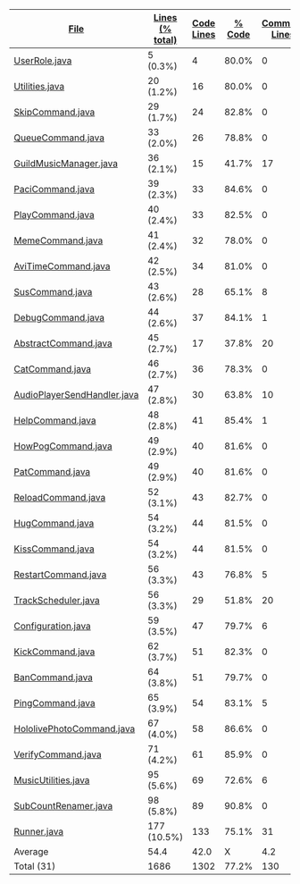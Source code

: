 
|[File](https://github.com/Smaltin/AvilonSubBot/tree/development/statistics%2Ftotal%2Fname_ascending.md%2F)|[Lines (% total)](https://github.com/Smaltin/AvilonSubBot/tree/development/statistics%2Ftotal%2Flines_descending.md%2F)|[Code Lines](https://github.com/Smaltin/AvilonSubBot/tree/development/statistics%2Ftotal%2Fcode_descending.md%2F)|[% Code](https://github.com/Smaltin/AvilonSubBot/tree/development/statistics%2Ftotal%2Fproportion_code_descending.md%2F)|[Comment Lines](https://github.com/Smaltin/AvilonSubBot/tree/development/statistics%2Ftotal%2Fcomments_descending.md%2F)|[% Comment](https://github.com/Smaltin/AvilonSubBot/tree/development/statistics%2Ftotal%2Fproportion_comments_descending.md%2F)|[Blank Lines](https://github.com/Smaltin/AvilonSubBot/tree/development/statistics%2Ftotal%2Fblanks_descending.md%2F)|[% Blank](https://github.com/Smaltin/AvilonSubBot/tree/development/statistics%2Ftotal%2Fproportion_blanks_descending.md%2F)|
| --- | --- | --- | --- | --- | --- | --- | --- |
|[UserRole.java](https://github.com/Smaltin/AvilonSubBot/tree/development/src%2Fmain%2Fjava%2Fio%2Fgithub%2FSmaltin%2FAvilonSubBot%2FUserRole.java)|5 (0.3%)|4|80.0%|0|0.0%|1|20.0%|
|[Utilities.java](https://github.com/Smaltin/AvilonSubBot/tree/development/src%2Fmain%2Fjava%2Fio%2Fgithub%2FSmaltin%2FAvilonSubBot%2FUtilities.java)|20 (1.2%)|16|80.0%|0|0.0%|4|20.0%|
|[SkipCommand.java](https://github.com/Smaltin/AvilonSubBot/tree/development/src%2Fmain%2Fjava%2Fio%2Fgithub%2FSmaltin%2FAvilonSubBot%2FCommands%2FMusic%2FSkipCommand.java)|29 (1.7%)|24|82.8%|0|0.0%|5|17.2%|
|[QueueCommand.java](https://github.com/Smaltin/AvilonSubBot/tree/development/src%2Fmain%2Fjava%2Fio%2Fgithub%2FSmaltin%2FAvilonSubBot%2FCommands%2FMusic%2FQueueCommand.java)|33 (2.0%)|26|78.8%|0|0.0%|7|21.2%|
|[GuildMusicManager.java](https://github.com/Smaltin/AvilonSubBot/tree/development/src%2Fmain%2Fjava%2Fio%2Fgithub%2FSmaltin%2FAvilonSubBot%2FMusicUtilities%2FGuildMusicManager.java)|36 (2.1%)|15|41.7%|17|47.2%|4|11.1%|
|[PaciCommand.java](https://github.com/Smaltin/AvilonSubBot/tree/development/src%2Fmain%2Fjava%2Fio%2Fgithub%2FSmaltin%2FAvilonSubBot%2FCommands%2FPaciCommand.java)|39 (2.3%)|33|84.6%|0|0.0%|6|15.4%|
|[PlayCommand.java](https://github.com/Smaltin/AvilonSubBot/tree/development/src%2Fmain%2Fjava%2Fio%2Fgithub%2FSmaltin%2FAvilonSubBot%2FCommands%2FMusic%2FPlayCommand.java)|40 (2.4%)|33|82.5%|0|0.0%|7|17.5%|
|[MemeCommand.java](https://github.com/Smaltin/AvilonSubBot/tree/development/src%2Fmain%2Fjava%2Fio%2Fgithub%2FSmaltin%2FAvilonSubBot%2FCommands%2FMemeCommand.java)|41 (2.4%)|32|78.0%|0|0.0%|9|22.0%|
|[AviTimeCommand.java](https://github.com/Smaltin/AvilonSubBot/tree/development/src%2Fmain%2Fjava%2Fio%2Fgithub%2FSmaltin%2FAvilonSubBot%2FCommands%2FAviTimeCommand.java)|42 (2.5%)|34|81.0%|0|0.0%|8|19.0%|
|[SusCommand.java](https://github.com/Smaltin/AvilonSubBot/tree/development/src%2Fmain%2Fjava%2Fio%2Fgithub%2FSmaltin%2FAvilonSubBot%2FCommands%2FSusCommand.java)|43 (2.6%)|28|65.1%|8|18.6%|7|16.3%|
|[DebugCommand.java](https://github.com/Smaltin/AvilonSubBot/tree/development/src%2Fmain%2Fjava%2Fio%2Fgithub%2FSmaltin%2FAvilonSubBot%2FCommands%2FDebugCommand.java)|44 (2.6%)|37|84.1%|1|2.3%|6|13.6%|
|[AbstractCommand.java](https://github.com/Smaltin/AvilonSubBot/tree/development/src%2Fmain%2Fjava%2Fio%2Fgithub%2FSmaltin%2FAvilonSubBot%2FCommands%2FAbstractCommand.java)|45 (2.7%)|17|37.8%|20|44.4%|8|17.8%|
|[CatCommand.java](https://github.com/Smaltin/AvilonSubBot/tree/development/src%2Fmain%2Fjava%2Fio%2Fgithub%2FSmaltin%2FAvilonSubBot%2FCommands%2FCatCommand.java)|46 (2.7%)|36|78.3%|0|0.0%|10|21.7%|
|[AudioPlayerSendHandler.java](https://github.com/Smaltin/AvilonSubBot/tree/development/src%2Fmain%2Fjava%2Fio%2Fgithub%2FSmaltin%2FAvilonSubBot%2FMusicUtilities%2FAudioPlayerSendHandler.java)|47 (2.8%)|30|63.8%|10|21.3%|7|14.9%|
|[HelpCommand.java](https://github.com/Smaltin/AvilonSubBot/tree/development/src%2Fmain%2Fjava%2Fio%2Fgithub%2FSmaltin%2FAvilonSubBot%2FCommands%2FHelpCommand.java)|48 (2.8%)|41|85.4%|1|2.1%|6|12.5%|
|[HowPogCommand.java](https://github.com/Smaltin/AvilonSubBot/tree/development/src%2Fmain%2Fjava%2Fio%2Fgithub%2FSmaltin%2FAvilonSubBot%2FCommands%2FHowPogCommand.java)|49 (2.9%)|40|81.6%|0|0.0%|9|18.4%|
|[PatCommand.java](https://github.com/Smaltin/AvilonSubBot/tree/development/src%2Fmain%2Fjava%2Fio%2Fgithub%2FSmaltin%2FAvilonSubBot%2FCommands%2FPatCommand.java)|49 (2.9%)|40|81.6%|0|0.0%|9|18.4%|
|[ReloadCommand.java](https://github.com/Smaltin/AvilonSubBot/tree/development/src%2Fmain%2Fjava%2Fio%2Fgithub%2FSmaltin%2FAvilonSubBot%2FCommands%2FAdministration%2FReloadCommand.java)|52 (3.1%)|43|82.7%|0|0.0%|9|17.3%|
|[HugCommand.java](https://github.com/Smaltin/AvilonSubBot/tree/development/src%2Fmain%2Fjava%2Fio%2Fgithub%2FSmaltin%2FAvilonSubBot%2FCommands%2FHugCommand.java)|54 (3.2%)|44|81.5%|0|0.0%|10|18.5%|
|[KissCommand.java](https://github.com/Smaltin/AvilonSubBot/tree/development/src%2Fmain%2Fjava%2Fio%2Fgithub%2FSmaltin%2FAvilonSubBot%2FCommands%2FKissCommand.java)|54 (3.2%)|44|81.5%|0|0.0%|10|18.5%|
|[RestartCommand.java](https://github.com/Smaltin/AvilonSubBot/tree/development/src%2Fmain%2Fjava%2Fio%2Fgithub%2FSmaltin%2FAvilonSubBot%2FCommands%2FAdministration%2FRestartCommand.java)|56 (3.3%)|43|76.8%|5|8.9%|8|14.3%|
|[TrackScheduler.java](https://github.com/Smaltin/AvilonSubBot/tree/development/src%2Fmain%2Fjava%2Fio%2Fgithub%2FSmaltin%2FAvilonSubBot%2FMusicUtilities%2FTrackScheduler.java)|56 (3.3%)|29|51.8%|20|35.7%|7|12.5%|
|[Configuration.java](https://github.com/Smaltin/AvilonSubBot/tree/development/src%2Fmain%2Fjava%2Fio%2Fgithub%2FSmaltin%2FAvilonSubBot%2FConfiguration.java)|59 (3.5%)|47|79.7%|6|10.2%|6|10.2%|
|[KickCommand.java](https://github.com/Smaltin/AvilonSubBot/tree/development/src%2Fmain%2Fjava%2Fio%2Fgithub%2FSmaltin%2FAvilonSubBot%2FCommands%2FAdministration%2FKickCommand.java)|62 (3.7%)|51|82.3%|0|0.0%|11|17.7%|
|[BanCommand.java](https://github.com/Smaltin/AvilonSubBot/tree/development/src%2Fmain%2Fjava%2Fio%2Fgithub%2FSmaltin%2FAvilonSubBot%2FCommands%2FAdministration%2FBanCommand.java)|64 (3.8%)|51|79.7%|0|0.0%|13|20.3%|
|[PingCommand.java](https://github.com/Smaltin/AvilonSubBot/tree/development/src%2Fmain%2Fjava%2Fio%2Fgithub%2FSmaltin%2FAvilonSubBot%2FCommands%2FPingCommand.java)|65 (3.9%)|54|83.1%|5|7.7%|6|9.2%|
|[HololivePhotoCommand.java](https://github.com/Smaltin/AvilonSubBot/tree/development/src%2Fmain%2Fjava%2Fio%2Fgithub%2FSmaltin%2FAvilonSubBot%2FCommands%2FHololivePhotoCommand.java)|67 (4.0%)|58|86.6%|0|0.0%|9|13.4%|
|[VerifyCommand.java](https://github.com/Smaltin/AvilonSubBot/tree/development/src%2Fmain%2Fjava%2Fio%2Fgithub%2FSmaltin%2FAvilonSubBot%2FCommands%2FVerifyCommand.java)|71 (4.2%)|61|85.9%|0|0.0%|10|14.1%|
|[MusicUtilities.java](https://github.com/Smaltin/AvilonSubBot/tree/development/src%2Fmain%2Fjava%2Fio%2Fgithub%2FSmaltin%2FAvilonSubBot%2FMusicUtilities%2FMusicUtilities.java)|95 (5.6%)|69|72.6%|6|6.3%|20|21.1%|
|[SubCountRenamer.java](https://github.com/Smaltin/AvilonSubBot/tree/development/src%2Fmain%2Fjava%2Fio%2Fgithub%2FSmaltin%2FAvilonSubBot%2FSubCountRenamer.java)|98 (5.8%)|89|90.8%|0|0.0%|9|9.2%|
|[Runner.java](https://github.com/Smaltin/AvilonSubBot/tree/development/src%2Fmain%2Fjava%2Fio%2Fgithub%2FSmaltin%2FAvilonSubBot%2FRunner.java)|177 (10.5%)|133|75.1%|31|17.5%|13|7.3%|
|Average |54.4|42.0|X|4.2|X|8.2|X|
|Total (31)|1686|1302|77.2%|130| 7.7%|254|15.1%|